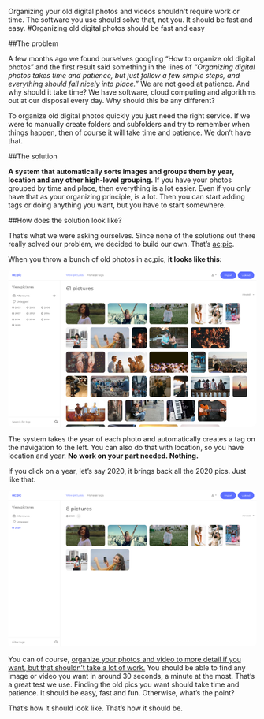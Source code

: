 Organizing your old digital photos and videos shouldn't require work or time. The software you use should solve that, not you. It should be fast and easy. 
#Organizing old digital photos should be fast and easy

##The problem

A few months ago we found ourselves googling “How to organize old digital photos” and the first result said something in the lines of *“Organizing digital photos takes time and patience, but just follow a few simple steps, and everything should fall nicely into place.”*  We are not good at patience. And why should it take time? We have software, cloud computing and algorithms out at our disposal every day. Why should this be any different? 

To organize old digital photos quickly you just need the right service. If we were to manually create folders and subfolders and try to remember when things happen, then of course it will take time and patience. We don’t have that. 

##The solution

**A system that automatically sorts images and groups them by year, location and any other high-level grouping.** If you have your photos grouped by time and place, then everything is a lot easier. Even if you only have that as your organizing principle, is a lot. Then you can start adding tags or doing anything you want, but you have to start somewhere. 

##How does the solution look like?

That’s what we were asking ourselves. Since none of the solutions out there really solved our problem, we decided to build our own. That’s <a href="https://altocode.nl/pic/" target="_blank">ac;pic</a>.  

When you throw a bunch of old photos in ac;pic, **it looks like this:**

<img loading="lazy" src="img/old pics - 1000x629.png" alt="old pics with year tags on ac;pic" style="border-radius: 8px;max-width: 100%;height: auto;">

The system takes the year of each photo and automatically creates a tag on the navigation to the left. You can also do that with location, so you have location and year. **No work on your part needed. Nothing.** 

If you click on a year, let’s say 2020, it brings back all the 2020 pics. Just like that. 

<img loading="lazy" src="img/year tag - 1000x629.png" alt="year tags on ac;pic" style="border-radius: 8px;max-width: 100%;height: auto;">

You can of course, <a href="https://altocode.nl/blog/how-to-organize-digital-photos-for-good" target="_blank">organize your photos and video to more detail if you want, but that shouldn’t take a lot of work.</a> You should be able to find any image or video you want in around 30 seconds, a minute at the most. That’s a great test we use. Finding the old pics you want should take time and patience. It should be easy, fast and fun. Otherwise, what’s the point? 

That’s how it should look like. That’s how it should be. 












